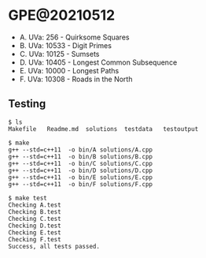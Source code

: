 # GPE@20210512

* A. UVa: 256 - Quirksome Squares
* B. UVa: 10533 - Digit Primes
* C. UVa: 10125 - Sumsets
* D. UVa: 10405 - Longest Common Subsequence
* E. UVa: 10000 - Longest Paths
* F. UVa: 10308 - Roads in the North

## Testing

```shell
$ ls
Makefile   Readme.md  solutions  testdata   testoutput

$ make
g++ --std=c++11  -o bin/A solutions/A.cpp
g++ --std=c++11  -o bin/B solutions/B.cpp
g++ --std=c++11  -o bin/C solutions/C.cpp
g++ --std=c++11  -o bin/D solutions/D.cpp
g++ --std=c++11  -o bin/E solutions/E.cpp
g++ --std=c++11  -o bin/F solutions/F.cpp

$ make test
Checking A.test
Checking B.test
Checking C.test
Checking D.test
Checking E.test
Checking F.test
Success, all tests passed.
```
